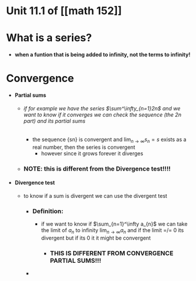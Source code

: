 
# Unit 11.1 of [[math 152]]

# What is a series?
- #### when a funtion that is being added to infinity, not the terms to infinity!

# Convergence 
- #### Partial sums
	- ###### if for example we have the series $\sum^\infty_{n=1}2n$ and we want to know if it converges we can check the sequence (the 2n part) and its partial sums
		-  the sequence {sn} is convergent and $\lim_{ n \to \infty }s_{n}=s$ exists as a real number, then the series is convergent
			- however since it grows forever it diverges 
	- ### NOTE: this is different from the Divergence test!!!! 
- #### Divergence test
	- to know if a sum is divergent we can use the divergent test
		- ### Definition:
			- if we want to know if $\sum_{n=1}^\infty a_{n}$ we can take the limit of $a_{n}$ to infinity $\lim_{ n\to \infty }a_{n}$ and if the limit =/= 0 its divergent but if its 0 it it might be convergent
				- ### THIS IS DIFFERENT FROM CONVERGENCE PARTIAL SUMS!!!
		- 